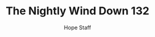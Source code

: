 ---
image: /assets/img/nwd/132_nwd_psalm_10_14_b_msg.png
title: The Nightly Wind Down 132
categories:
  - The Nightly Wind Down
author: Hope Staff
notes: The Nightly Wind Down 132
embed: >-
  EMBED_GOES_HERE
transcript: >-
  SOME LINES OF TEXT START HERE
---